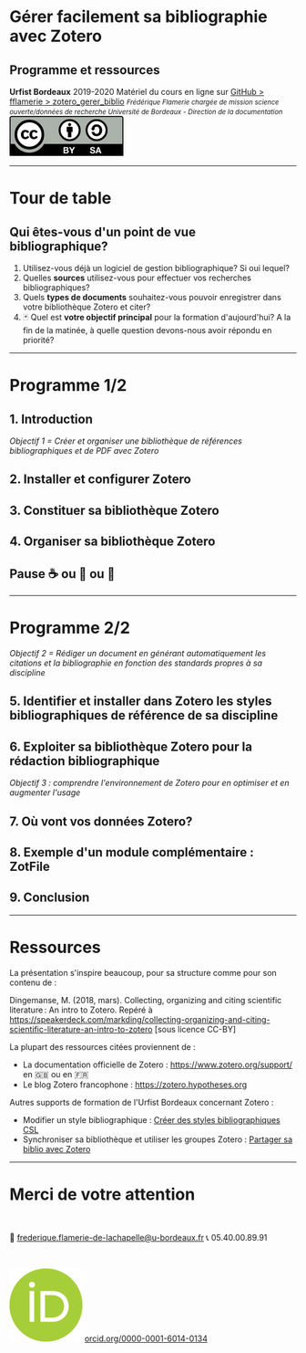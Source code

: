 <!-- $theme: default-->
<!-- page_number: true -->
<!-- $size: 16:9 -->

# Gérer facilement sa bibliographie avec Zotero
## Programme et ressources
**Urfist Bordeaux**
2019-2020
Matériel du cours en ligne sur [GitHub > fflamerie > zotero_gerer_biblio](https://github.com/fflamerie/zotero_gerer_biblio)
<small>
*Frédérique Flamerie* 
*chargée de mission science ouverte/données de recherche*
*Université de Bordeaux - Direction de la documentation*
</small>
![licence_cc](img/by-sa.png)

---

# Tour de table

## Qui êtes-vous d'un point de vue bibliographique?

1. Utilisez-vous déjà un logiciel de gestion bibliographique? Si oui lequel?
2. Quelles **sources** utilisez-vous pour effectuer vos recherches bibliographiques?
3. Quels **types de documents** souhaitez-vous pouvoir enregistrer dans votre bibliothèque Zotero et citer?
4. :black_joker: Quel est **votre objectif principal** pour la formation d'aujourd'hui? A la fin de la matinée, à quelle question devons-nous avoir répondu en priorité?




---

# Programme 1/2

## 1. Introduction

_Objectif 1 = Créer et organiser une bibliothèque de références bibliographiques et de PDF avec Zotero_ 
## 2. Installer et configurer Zotero
## 3. Constituer sa bibliothèque Zotero
## 4. Organiser sa bibliothèque Zotero 

## Pause :coffee: ou :tea: ou :tropical_drink:


---

# Programme 2/2

_Objectif 2 = Rédiger un document en générant automatiquement les citations et la bibliographie en fonction des standards propres à sa discipline_

## 5. Identifier et installer dans Zotero les styles bibliographiques de référence de sa discipline
## 6. Exploiter sa bibliothèque Zotero pour la rédaction bibliographique

_Objectif 3 : comprendre l'environnement de Zotero pour en optimiser et en augmenter l'usage_
## 7. Où vont vos données Zotero?
## 8. Exemple d'un module complémentaire :  ZotFile
## 9.  Conclusion

---

# Ressources

La présentation s'inspire beaucoup, pour sa structure comme pour son contenu de :

Dingemanse, M. (2018, mars). Collecting, organizing and citing scientific literature : An intro to Zotero. Repéré à https://speakerdeck.com/markding/collecting-organizing-and-citing-scientific-literature-an-intro-to-zotero [sous licence CC-BY]

La plupart des ressources citées proviennent de :
* La documentation officielle de Zotero : https://www.zotero.org/support/ en :gb:  ou en :fr: 
* Le blog Zotero francophone : https://zotero.hypotheses.org

Autres supports de formation de l'Urfist Bordeaux concernant Zotero :
* Modifier un style bibliographique :  [Créer des styles bibliographiques CSL](https://github.com/fflamerie/zotero_csl_2018)
* Synchroniser sa bibliothèque et utiliser les groupes Zotero :  [Partager sa biblio avec Zotero](https://github.com/fflamerie/zotero_collaborative)


---



# Merci de votre attention
</br>

:email: frederique.flamerie-de-lachapelle@u-bordeaux.fr
:telephone_receiver: 05.40.00.89.91

</br>

![orcid_logo 30%](img/orcid_logo.png) [orcid.org/0000-0001-6014-0134](https://orcid.org/0000-0001-6014-0134)
